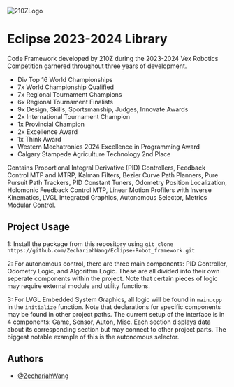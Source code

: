 ![210ZLogo](https://github.com/user-attachments/assets/55f1d4ad-ac78-4a7d-ac7d-db3658863015)

# Eclipse 2023-2024 Library

Code Framework developed by 210Z during the 2023-2024 Vex Robotics Competition garnered throughout three years of development.

- Div Top 16 World Championships
- 7x World Championship Qualified
- 7x Regional Tournament Champions
- 6x Regional Tournament Finalists
- 9x Design, Skills, Sportsmanship, Judges, Innovate Awards
- 2x International Tournament Champion
- 1x Provincial Champion
- 2x Excellence Award
- 1x Think Award
- Western Mechatronics 2024 Excellence in Programming Award
- Calgary Stampede Agriculture Technology 2nd Place 

Contains Proportional Integral Derivative (PID) Controllers, Feedback Control MTP and MTRP, Kalman Filters, Bezier Curve Path Planners, Pure Pursuit Path Trackers, PID Constant Tuners, Odometry Position Localization, Holomonic Feedback Control MTP, Linear Motion Profilers with Inverse Kinematics, LVGL Integrated Graphics, Autonomous Selector, Metrics Modular Control.

## Project Usage
1: Install the package from this repository using ```git clone https://github.com/ZechariahWang/Eclipse-Robot_framework.git```

2: For autonomous control, there are three main components: PID Controller, Odometry Logic, and Algorithm Logic. These are all divided into their own seperate components within the project. Note that certain pieces of logic may require external module and utility functions.

3: For LVGL Embedded System Graphics, all logic will be found in ```main.cpp``` in the ```initialize``` function. Note that declarations for specific components may be found in other project paths. The current setup of the interface is in 4 components: Game, Sensor, Auton, Misc. Each section displays data about its corresponding section but may connect to other project parts. The biggest notable example of this is the autonomous selector.

## Authors

- [@ZechariahWang](https://github.com/ZechariahWang)

